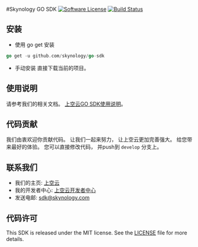 #Skynology GO SDK
[![Software License](https://img.shields.io/badge/license-MIT-brightgreen.svg)](LICENSE.md)
[![Build Status](https://travis-ci.org/skynology/go-sdk.svg)](https://travis-ci.org/skynology/go-sdk)


## 安装

* 使用 go get 安装

```go
go get -u github.com/skynology/go-sdk
```

* 手动安装
直接下载当前的项目。


## 使用说明
请参考我们的相关文档。 [上空云GO SDK使用说明](http://developer.skynology.com/go-sdk.html)。


## 代码贡献
我们由衷欢迎你贡献代码。 让我们一起来努力， 让上空云更加完善强大。 给您带来最好的体验。 您可以直接修改代码， 并push到 `develop` 分支上。

## 联系我们

* 我们的主页: [上空云](https://www.skynology.com)
* 我的开发者中心: [上空云开发者中心](http://developer.skynology.com)
* 发送电邮: sdk@skynology.com

## 代码许可
This SDK is released under the MIT license. See the [LICENSE](https://github.com/skynology/objc-sdk/blob/master/LICENSE) file for more details.

